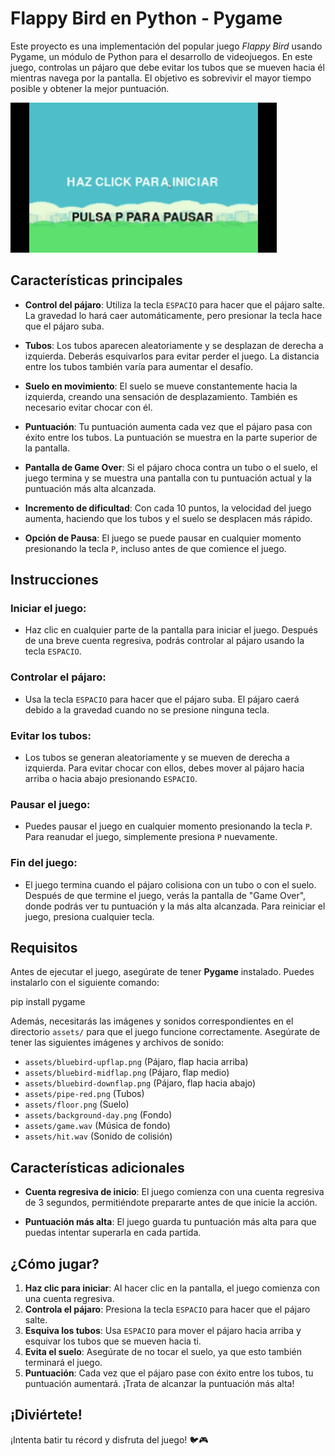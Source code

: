 # Flappy Bird en Python - Pygame

Este proyecto es una implementación del popular juego *Flappy Bird* usando Pygame, un módulo de Python para el desarrollo de videojuegos. En este juego, controlas un pájaro que debe evitar los tubos que se mueven hacia él mientras navega por la pantalla. El objetivo es sobrevivir el mayor tiempo posible y obtener la mejor puntuación.

![Imagen del juego](https://raw.githubusercontent.com/Irvin-Silva/Prueba-Tutor-Python-Kodland/a19a6abc1c4d035e05c5baa4ddec917475d1bde6/demo/1209.gif)

## Características principales

- **Control del pájaro**: Utiliza la tecla `ESPACIO` para hacer que el pájaro salte. La gravedad lo hará caer automáticamente, pero presionar la tecla hace que el pájaro suba.
  
- **Tubos**: Los tubos aparecen aleatoriamente y se desplazan de derecha a izquierda. Deberás esquivarlos para evitar perder el juego. La distancia entre los tubos también varía para aumentar el desafío.

- **Suelo en movimiento**: El suelo se mueve constantemente hacia la izquierda, creando una sensación de desplazamiento. También es necesario evitar chocar con él.

- **Puntuación**: Tu puntuación aumenta cada vez que el pájaro pasa con éxito entre los tubos. La puntuación se muestra en la parte superior de la pantalla.

- **Pantalla de Game Over**: Si el pájaro choca contra un tubo o el suelo, el juego termina y se muestra una pantalla con tu puntuación actual y la puntuación más alta alcanzada.

- **Incremento de dificultad**: Con cada 10 puntos, la velocidad del juego aumenta, haciendo que los tubos y el suelo se desplacen más rápido.

- **Opción de Pausa**: El juego se puede pausar en cualquier momento presionando la tecla `P`, incluso antes de que comience el juego.

## Instrucciones

### Iniciar el juego:
- Haz clic en cualquier parte de la pantalla para iniciar el juego. Después de una breve cuenta regresiva, podrás controlar al pájaro usando la tecla `ESPACIO`.

### Controlar el pájaro:
- Usa la tecla `ESPACIO` para hacer que el pájaro suba. El pájaro caerá debido a la gravedad cuando no se presione ninguna tecla.

### Evitar los tubos:
- Los tubos se generan aleatoriamente y se mueven de derecha a izquierda. Para evitar chocar con ellos, debes mover al pájaro hacia arriba o hacia abajo presionando `ESPACIO`.

### Pausar el juego:
- Puedes pausar el juego en cualquier momento presionando la tecla `P`. Para reanudar el juego, simplemente presiona `P` nuevamente.

### Fin del juego:
- El juego termina cuando el pájaro colisiona con un tubo o con el suelo. Después de que termine el juego, verás la pantalla de "Game Over", donde podrás ver tu puntuación y la más alta alcanzada. Para reiniciar el juego, presiona cualquier tecla.

## Requisitos

Antes de ejecutar el juego, asegúrate de tener **Pygame** instalado. Puedes instalarlo con el siguiente comando:

pip install pygame

Además, necesitarás las imágenes y sonidos correspondientes en el directorio `assets/` para que el juego funcione correctamente. Asegúrate de tener las siguientes imágenes y archivos de sonido:

- `assets/bluebird-upflap.png` (Pájaro, flap hacia arriba)
- `assets/bluebird-midflap.png` (Pájaro, flap medio)
- `assets/bluebird-downflap.png` (Pájaro, flap hacia abajo)
- `assets/pipe-red.png` (Tubos)
- `assets/floor.png` (Suelo)
- `assets/background-day.png` (Fondo)
- `assets/game.wav` (Música de fondo)
- `assets/hit.wav` (Sonido de colisión)

## Características adicionales

- **Cuenta regresiva de inicio**: El juego comienza con una cuenta regresiva de 3 segundos, permitiéndote prepararte antes de que inicie la acción.
  
- **Puntuación más alta**: El juego guarda tu puntuación más alta para que puedas intentar superarla en cada partida.

## ¿Cómo jugar?

1. **Haz clic para iniciar**: Al hacer clic en la pantalla, el juego comienza con una cuenta regresiva.
2. **Controla el pájaro**: Presiona la tecla `ESPACIO` para hacer que el pájaro salte.
3. **Esquiva los tubos**: Usa `ESPACIO` para mover el pájaro hacia arriba y esquivar los tubos que se mueven hacia ti.
4. **Evita el suelo**: Asegúrate de no tocar el suelo, ya que esto también terminará el juego.
5. **Puntuación**: Cada vez que el pájaro pase con éxito entre los tubos, tu puntuación aumentará. ¡Trata de alcanzar la puntuación más alta!

## ¡Diviértete!

¡Intenta batir tu récord y disfruta del juego! 🐦🎮
